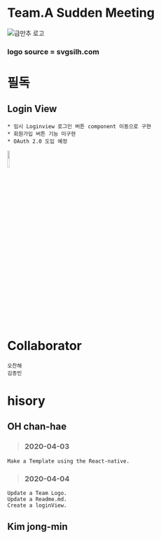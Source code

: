 Team.A Sudden Meeting
=======
![급만추 로고](https://user-images.githubusercontent.com/45858414/78417788-88b1f480-7670-11ea-9863-4f0cf414d453.png)
### logo source = svgsilh.com

필독
===
Login View
---
    * 임시 Loginview 로그인 버튼 component 이동으로 구현
    * 회원가입 버튼 기능 미구현
    * OAuth 2.0 도입 예정
    
<img src="https://user-images.githubusercontent.com/45858414/78423460-65536d80-76a1-11ea-8540-3fde8ea37148.png" width="10%">

Collaborator
===
    오찬해
    김종민

hisory
===
OH chan-hae
---
> ### 2020-04-03
    Make a Template using the React-native. 
> ### 2020-04-04
    Update a Team Logo.
    Update a Readme.md.
    Create a loginView.

Kim jong-min
---
